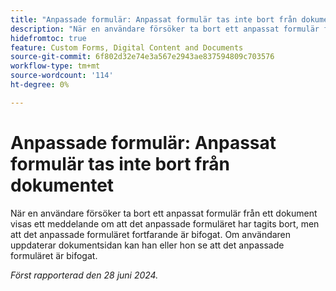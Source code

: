 ```yaml
---
title: "Anpassade formulär: Anpassat formulär tas inte bort från dokumentet"
description: "När en användare försöker ta bort ett anpassat formulär från ett dokument visas ett meddelande om att det anpassade formuläret har tagits bort, men att det anpassade formuläret fortfarande är bifogat.  Om användaren uppdaterar dokumentsidan kan han eller hon se att det anpassade formuläret är bifogat."
hidefromtoc: true
feature: Custom Forms, Digital Content and Documents
source-git-commit: 6f802d32e74e3a567e2943ae837594809c703576
workflow-type: tm+mt
source-wordcount: '114'
ht-degree: 0%

---
```



# Anpassade formulär: Anpassat formulär tas inte bort från dokumentet

När en användare försöker ta bort ett anpassat formulär från ett dokument visas ett meddelande om att det anpassade formuläret har tagits bort, men att det anpassade formuläret fortfarande är bifogat.  Om användaren uppdaterar dokumentsidan kan han eller hon se att det anpassade formuläret är bifogat.

_Först rapporterad den 28 juni 2024._
